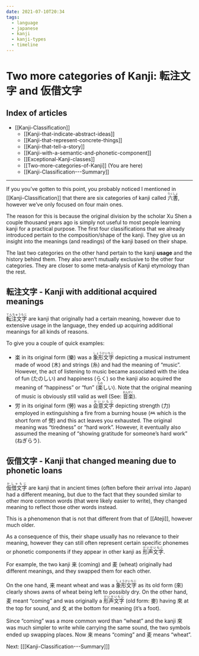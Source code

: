 ```yaml
---
date: 2021-07-10T20:34
tags:
  - language
  - japanese
  - kanji
  - kanji-types
  - timeline
---
```


# Two more categories of Kanji: 転注文字 and 仮借文字

## Index of articles

 * [[Kanji-Classification]]
   * [[Kanji-that-indicate-abstract-ideas]]
   * [[Kanji-that-represent-concrete-things]]
   * [[Kanji-that-tell-a-story]]
   * [[Kanji-with-a-semantic-and-phonetic-component]]
   * [[Exceptional-Kanji-classes]]
   * [[Two-more-categories-of-Kanji]] (You are here)
   * [[Kanji-Classification---Summary]]

---

If you you’ve gotten to this point, you probably noticed I mentioned in [[Kanji-Classification]]
that there are six categories of kanji called <ruby>六書<rt>りくしょ</rt></ruby>,
however we’ve only focused on four main ones.

The reason for this is because the original division by the scholar Xu Shen a
couple thousand years ago is simply not useful to most people learning kanji for
a practical purpose. The first four classifications that we already introduced
pertain to the composition/shape of the kanji. They give us an insight into the
meanings (and readings) of the kanji based on their shape.

The last two categories on the other hand pertain to the kanji **usage** and the
history behind them. They also aren’t mutually exclusive to the other four
categories. They are closer to some meta-analysis of Kanji etymology than
the rest.

## 転注文字 - Kanji with additional acquired meanings

<ruby>転注文字<rt>てんちゅうもじ</rt></ruby> are kanji that originally had a
certain meaning, however due to extensive usage in the language, they ended up
acquiring additional meanings for all kinds of reasons.

To give you a couple of quick examples:

 * 楽 in its original form (樂) was a <ruby>象形文字<rt>しょうけいもじ</rt></ruby>
   depicting a musical instrument made of wood (木) and strings (糸) and had the
   meaning of “music”. However, the act of listening to music became associated
   with the idea of fun (たのしい) and happiness (らく) so the kanji also
   acquired the meaning of “happiness” or “fun” (<ruby>楽<rt>たの</rt></ruby>しい).
   Note that the original meaning of music is obviously still valid as well
   (See: <ruby>音楽<rt>おんがく</rt></ruby>).
 * 労 in its original form (勞) was a <ruby>会意文字<rt>かいいもじ</rt></ruby>
   depicting strength (力) employed in extinguishing a fire from a burning house
   (𤇾 which is the short form of 熒) and this act leaves you exhausted. The
   original meaning was “tiredness” or “hard work”. However, it eventually also
   assumed the meaning of “showing gratitude for someone’s hard work” (ねぎらう).

## 仮借文字 - Kanji that changed meaning due to phonetic loans

<ruby>仮借文字<rt>かしゃもじ</rt></ruby> are kanji that in ancient times
(often before their arrival into Japan) had a different meaning, but due to the
fact that they sounded similar to other more common words (that were likely
easier to write), they changed meaning to reflect those other words instead.

This is a phenomenon that is not that different from that of [[Ateji]], however
much older.

As a consequence of this, their shape usually has no relevance to their meaning,
however they can still often represent certain specific phonemes or phonetic
components if they appear in other kanji as <ruby>形声文字<rt>けいせいもじ</rt></ruby>.

For example, the two kanji 来 (coming) and 麦 (wheat) originally had different
meanings, and they swapped them for each other.

On the one hand, 来 meant wheat and was a <ruby>象形文字<rt>しょうけいもじ</rt></ruby>
as its old form (來) clearly shows awns of wheat being left to possibly dry. On
the other hand, 麦 meant “coming” and was originally a <ruby>形声文字<rt>けいせいもじ</rt></ruby>
(old form: 麥) having 來 at the top for sound, and 夊 at the bottom for meaning
(it’s a foot).

Since “coming” was a more common word than “wheat” and the kanji 來 was much
simpler to write while carrying the same sound, the two symbols ended up
swapping places. Now 来 means “coming” and 麦 means “wheat”.

Next: [[[Kanji-Classification---Summary]]]
